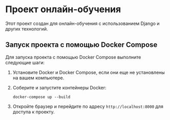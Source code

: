 # Проект онлайн-обучения

Этот проект создан для онлайн-обучения с использованием Django и других технологий.

## Запуск проекта с помощью Docker Compose

Для запуска проекта с помощью Docker Compose выполните следующие шаги:

1. Установите Docker и Docker Compose, если они еще не установлены на вашем компьютере.

2. Соберите и запустите контейнеры Docker:

    ```
    docker-compose up --build
    ```

3. Откройте браузер и перейдите по адресу `http://localhost:8000` для доступа к проекту.


